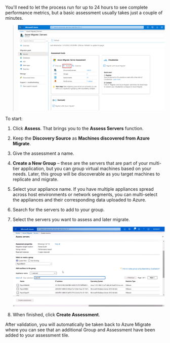 You'll need to let the process run for up to 24 hours to see complete performance metrics, but a basic assessment usually takes just a couple of minutes.

>![A screenshot of the Azure assessment tools card](../media/assessment.png)

To start:

1. Click **Assess**. That brings you to the **Assess Servers** function.
1. Keep the **Discovery Source** as **Machines discovered from Azure Migrate**.
1. Give the assessment a name.
1. **Create a New Group** – these are the servers that are part of your multi-tier application, but you can group virtual machines based on your needs. Later, this group will be discoverable as you target machines to replicate and migrate.
1. Select your appliance name. If you have multiple appliances spread across host environments or network segments, you can multi-select the appliances and their corresponding data uploaded to Azure.
1. Search for the servers to add to your group.
1. Select the servers you want to assess and later migrate.

   ![A screenshot of steps used to deploy an image](../media/deploy-image-1.png)

1. When finished, click **Create Assessment**.

After validation, you will automatically be taken back to Azure Migrate where you can see that an additional Group and Assessment have been added to your assessment tile.

